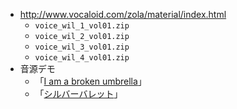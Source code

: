 * http://www.vocaloid.com/zola/material/index.html
  * ```voice_wil_1_vol01.zip```
  * ```voice_wil_2_vol01.zip```
  * ```voice_wil_3_vol01.zip```
  * ```voice_wil_4_vol01.zip```
* 音源デモ
  * 「[I am a broken umbrella](https://soundcloud.com/0358/wil-brokenumbrella)」
  * 「[シルバーバレット](https://soundcloud.com/0358/wil-silverbullet)」
